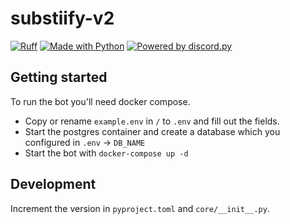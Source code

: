 # substiify-v2

[![Ruff](https://img.shields.io/endpoint?url=https://raw.githubusercontent.com/astral-sh/ruff/main/assets/badge/v2.json)](https://github.com/astral-sh/ruff)
[![Made with Python](https://img.shields.io/badge/Made%20with-Python-ffde57.svg?longCache=true&style=flat-square&colorB=ffdf68&logo=python&logoColor=88889e)](https://www.python.org/)
[![Powered by discord.py](https://img.shields.io/badge/Powered%20by-discord.py-blue?style=flat-square&logo=appveyor)](https://github.com/Rapptz/discord.py)



## Getting started

To run the bot you'll need docker compose.

- Copy or rename `example.env` in `/` to `.env` and fill out the fields. 
- Start the postgres container and create a database which you configured in `.env` -> `DB_NAME`
- Start the bot with `docker-compose up -d`

## Development

Increment the version in `pyproject.toml` and `core/__init__.py`.
